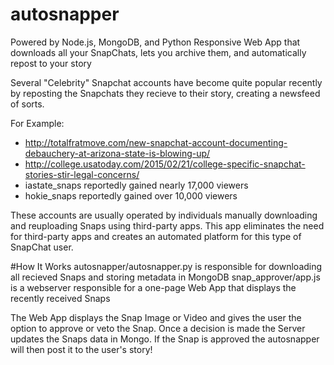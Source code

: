 # autosnapper
Powered by Node.js, MongoDB, and Python
Responsive Web App that downloads all your SnapChats, lets you archive them, and automatically repost to your story 

Several "Celebrity" Snapchat accounts have become quite popular recently by reposting the Snapchats they recieve to their story,
creating a newsfeed of sorts.  

For Example: 
- http://totalfratmove.com/new-snapchat-account-documenting-debauchery-at-arizona-state-is-blowing-up/
- http://college.usatoday.com/2015/02/21/college-specific-snapchat-stories-stir-legal-concerns/
- iastate_snaps reportedly gained nearly 17,000 viewers
- hokie_snaps reportedly gained over 10,000 viewers

These accounts are usually operated by individuals manually downloading and reuploading Snaps using third-party apps.
This app eliminates the need for third-party apps and creates an automated platform for this type of SnapChat user.

#How It Works
autosnapper/autosnapper.py is responsible for downloading all recieved Snaps and storing metadata in MongoDB
snap_approver/app.js is a webserver responsible for a one-page Web App that displays the recently received Snaps

The Web App displays the Snap Image or Video and gives the user the option to approve or veto the Snap.  Once a decision is made the Server updates the Snaps data in Mongo.  If the Snap is approved the autosnapper will then post it to the user's story!

